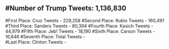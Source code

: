#Number of Trump Tweets: 1,136,830
---
#First Place: Cruz Tweets - 229,258
#Second Place: Rubio Tweets - 160,491
#Third Place: Sanders Tweets - 80,394
#Fourth Place: Kasich Tweets - 44,979
#Fifth Place: Jeb! Tweets - 18,190
#Sixth Place: Carson Tweets - 16,646
#Seventh Place: Total Tweets -  
#Last Place: Clinton Tweets - 
